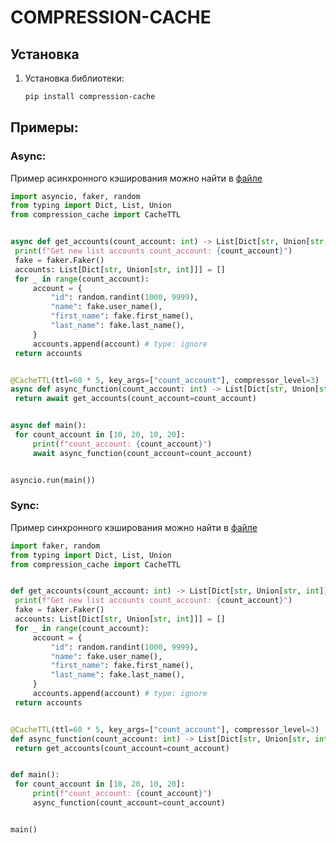 # COMPRESSION-CACHE


## Установка
1. Установка библиотеки:
   ```bash
   pip install compression-cache

## Примеры:

### Async:
Пример асинхронного кэширования можно найти в [файле](https://github.com/AMarsel2551/compression-cache/blob/main/examples/example_async.py)
   ```python
import asyncio, faker, random
from typing import Dict, List, Union
from compression_cache import CacheTTL


async def get_accounts(count_account: int) -> List[Dict[str, Union[str, int]]]:
    print(f"Get new list accounts count_account: {count_account}")
    fake = faker.Faker()
    accounts: List[Dict[str, Union[str, int]]] = []
    for _ in range(count_account):
        account = {
            "id": random.randint(1000, 9999),
            "name": fake.user_name(),
            "first_name": fake.first_name(),
            "last_name": fake.last_name(),
        }
        accounts.append(account) # type: ignore
    return accounts


@CacheTTL(ttl=60 * 5, key_args=["count_account"], compressor_level=3)
async def async_function(count_account: int) -> List[Dict[str, Union[str, int]]]:
    return await get_accounts(count_account=count_account)


async def main():
    for count_account in [10, 20, 10, 20]:
        print(f"count_account: {count_account}")
        await async_function(count_account=count_account)


asyncio.run(main())

   ```


### Sync:
Пример синхронного кэширования можно найти в [файле](https://github.com/AMarsel2551/compression-cache/blob/main/examples/example_sync.py)
   ```python
import faker, random
from typing import Dict, List, Union
from compression_cache import CacheTTL


def get_accounts(count_account: int) -> List[Dict[str, Union[str, int]]]:
    print(f"Get new list accounts count_account: {count_account}")
    fake = faker.Faker()
    accounts: List[Dict[str, Union[str, int]]] = []
    for _ in range(count_account):
        account = {
            "id": random.randint(1000, 9999),
            "name": fake.user_name(),
            "first_name": fake.first_name(),
            "last_name": fake.last_name(),
        }
        accounts.append(account) # type: ignore
    return accounts


@CacheTTL(ttl=60 * 5, key_args=["count_account"], compressor_level=3)
def async_function(count_account: int) -> List[Dict[str, Union[str, int]]]:
    return get_accounts(count_account=count_account)


def main():
    for count_account in [10, 20, 10, 20]:
        print(f"count_account: {count_account}")
        async_function(count_account=count_account)


main()

```